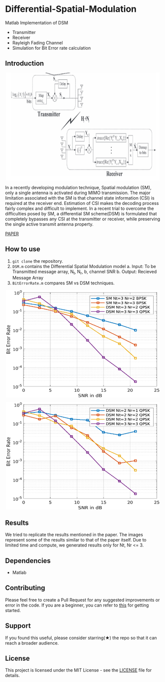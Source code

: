 # Differential-Spatial-Modulation

Matlab Implementation of DSM
+ Transmitter
+ Receiver
+ Rayleigh Fading Channel
+ Simulation for Bit Error rate calculation

## Introduction
<p align="center">
  <img src="mimo.png" align="center" width="500" height="350">
</p>

In a recently developing modulation technique, Spatial modulation (SM), only a single antenna is activated during MIMO transmission. The major limitation associated with the SM is that channel state information (CSI) is required at the receiver end. Estimation of CSI makes the decoding process fairly complex and difficult to implement. In a recent trial to overcome the difficulties posed by SM, a differential SM scheme(DSM) is formulated that completely bypasses any CSI at the transmitter or receiver, while preserving the single active transmit antenna property. 

[PAPER](https://ieeexplore.ieee.org/document/6879496)

## How to use
1. ``` git clone ``` the repository.
2. ```DSM.m``` contains the Differential Spatial Modulation model
  a. Input: To be Transmitted message array, N<sub>t</sub>, N<sub>r</sub>, b, channel SNR
  b. Output: Recieved Message Array
3. ```BitErrorRate.m``` compares SM vs DSM techniques.

<p align="center">
  <img src="fig1.png" align="center" width="500" height="350">
</p>

<p align="center">
  <img src="fig2.png" align="center" width="500" height="350">
</p>

## Results
We tried to replicate the results mentioned in the paper. The images represent some of the results similar to that of the paper itself. Due to limited time and compute, we generated results only for Nt, Nr <= 3.

## Dependencies
- Matlab

## Contributing 
Please feel free to create a Pull Request for any suggested improvements or error in the code. If you are a beginner, you can refer to [this](https://opensource.guide/how-to-contribute/) for getting started.

## Support
If you found this useful, please consider starring(★) the repo so that it can reach a broader audience.

## License
This project is licensed under the MIT License - see the [LICENSE](../master/LICENSE) file for details.
